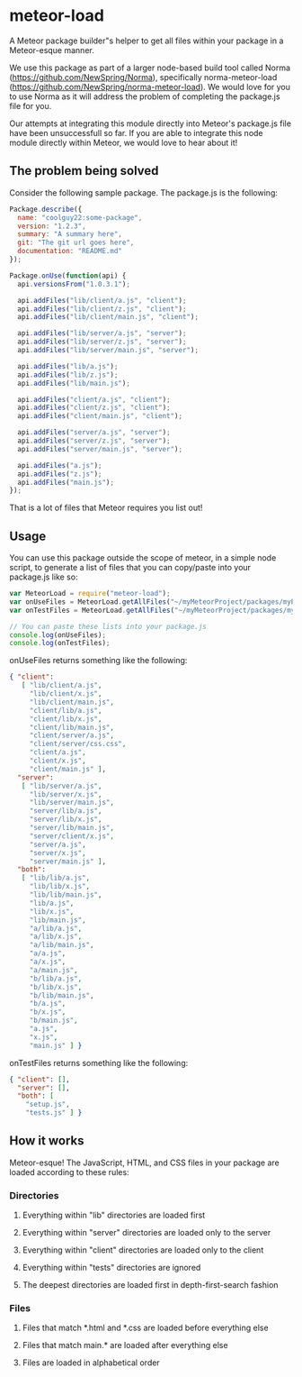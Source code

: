 # meteor-load

A Meteor package builder"s helper to get all files within your package in a
Meteor-esque manner.

We use this package as part of a larger node-based build tool 
called Norma (https://github.com/NewSpring/Norma), specifically 
norma-meteor-load (https://github.com/NewSpring/norma-meteor-load). 
We would love for you to use Norma as it will address the problem 
of completing the package.js file for you.

Our attempts at integrating this module directly into Meteor's package.js 
file have been unsuccessfull so far. If you are able to integrate this 
node module directly within Meteor, we would love to hear about it!

## The problem being solved

Consider the following sample package. The package.js is the following:

```javascript
Package.describe({
  name: "coolguy22:some-package",
  version: "1.2.3",
  summary: "A summary here",
  git: "The git url goes here",
  documentation: "README.md"
});

Package.onUse(function(api) {
  api.versionsFrom("1.0.3.1");

  api.addFiles("lib/client/a.js", "client");
  api.addFiles("lib/client/z.js", "client");
  api.addFiles("lib/client/main.js", "client");

  api.addFiles("lib/server/a.js", "server");
  api.addFiles("lib/server/z.js", "server");
  api.addFiles("lib/server/main.js", "server");

  api.addFiles("lib/a.js");
  api.addFiles("lib/z.js");
  api.addFiles("lib/main.js");

  api.addFiles("client/a.js", "client");
  api.addFiles("client/z.js", "client");
  api.addFiles("client/main.js", "client");

  api.addFiles("server/a.js", "server");
  api.addFiles("server/z.js", "server");
  api.addFiles("server/main.js", "server");

  api.addFiles("a.js");
  api.addFiles("z.js");
  api.addFiles("main.js");
});
```

That is a lot of files that Meteor requires you list out!

## Usage

You can use this package outside the scope of meteor, 
in a simple node script, to generate a list of files that you can 
copy/paste into your package.js like so:

```javascript
var MeteorLoad = require("meteor-load");
var onUseFiles = MeteorLoad.getAllFiles("~/myMeteorProject/packages/myPackage");
var onTestFiles = MeteorLoad.getAllFiles("~/myMeteorProject/packages/myPackage/tests");

// You can paste these lists into your package.js
console.log(onUseFiles); 
console.log(onTestFiles);
```

onUseFiles returns something like the following:

```json
{ "client":
   [ "lib/client/a.js",
     "lib/client/x.js",
     "lib/client/main.js",
     "client/lib/a.js",
     "client/lib/x.js",
     "client/lib/main.js",
     "client/server/a.js",
     "client/server/css.css",
     "client/a.js",
     "client/x.js",
     "client/main.js" ],
  "server":
   [ "lib/server/a.js",
     "lib/server/x.js",
     "lib/server/main.js",
     "server/lib/a.js",
     "server/lib/x.js",
     "server/lib/main.js",
     "server/client/x.js",
     "server/a.js",
     "server/x.js",
     "server/main.js" ],
  "both":
   [ "lib/lib/a.js",
     "lib/lib/x.js",
     "lib/lib/main.js",
     "lib/a.js",
     "lib/x.js",
     "lib/main.js",
     "a/lib/a.js",
     "a/lib/x.js",
     "a/lib/main.js",
     "a/a.js",
     "a/x.js",
     "a/main.js",
     "b/lib/a.js",
     "b/lib/x.js",
     "b/lib/main.js",
     "b/a.js",
     "b/x.js",
     "b/main.js",
     "a.js",
     "x.js",
     "main.js" ] }
```

onTestFiles returns something like the following:

```json
{ "client": [],
  "server": [],
  "both": [
    "setup.js",
    "tests.js" ] }
```

## How it works

Meteor-esque! The JavaScript, HTML, and CSS files in your package are loaded
according to these rules:

### Directories

1. Everything within "lib" directories are loaded first

2. Everything within "server" directories are loaded only to the server

3. Everything within "client" directories are loaded only to the client

4. Everything within "tests" directories are ignored

5. The deepest directories are loaded first in depth-first-search fashion

### Files

1. Files that match *.html and *.css  are loaded before everything else

2. Files that match main.* are loaded after everything else

3. Files are loaded in alphabetical order
